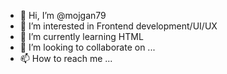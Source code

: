 - 👋 Hi, I’m @mojgan79
- 👀 I’m interested in Frontend development/UI/UX
- 🌱 I’m currently learning HTML
- 💞️ I’m looking to collaborate on ...
- 📫 How to reach me ...

<!---
mojgan79/mojgan79 is a ✨ special ✨ repository because its `README.md` (this file) appears on your GitHub profile.
You can click the Preview link to take a look at your changes.
--->
